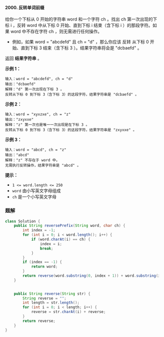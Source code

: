 #### 2000. 反转单词前缀

给你一个下标从 0 开始的字符串 word 和一个字符 ch 。找出 ch 第一次出现的下标 i ，反转 word 中从下标 0 开始、直到下标 i 结束（含下标 i ）的那段字符。如果 word 中不存在字符 ch ，则无需进行任何操作。

* 例如，如果 word = "abcdefd" 且 ch = "d" ，那么你应该 反转 从下标 0 开始、直到下标 3 结束（含下标 3 ）。结果字符串将会是 "dcbaefd" 。

返回 **结果字符串** 。

**示例 1：**

```shell
输入：word = "abcdefd", ch = "d"
输出："dcbaefd"
解释："d" 第一次出现在下标 3 。 
反转从下标 0 到下标 3（含下标 3）的这段字符，结果字符串是 "dcbaefd" 。
```

**示例 2：**

```shell
输入：word = "xyxzxe", ch = "z"
输出："zxyxxe"
解释："z" 第一次也是唯一一次出现是在下标 3 。
反转从下标 0 到下标 3（含下标 3）的这段字符，结果字符串是 "zxyxxe" 。
```

**示例 3：**

```shell
输入：word = "abcd", ch = "z"
输出："abcd"
解释："z" 不存在于 word 中。
无需执行反转操作，结果字符串是 "abcd" 。
```

**提示：**

- `1 <= word.length <= 250`
- `word` 由小写英文字母组成
- `ch` 是一个小写英文字母

### 题解

```java
class Solution {
    public String reversePrefix(String word, char ch) {
        int index = -1;
        for (int i = 0; i < word.length(); i++) {
            if (word.charAt(i) == ch) {
                index = i;
                break;
            }
        }
        if (index == -1) {
            return word;
        }
        return reverse(word.substring(0, index + 1)) + word.substring(index + 1);
    }

  
    public String reverse(String str) {
        String reverse = "";
        int length = str.length();
        for (int i = 0; i < length; i++) {
            reverse = str.charAt(i) + reverse;
        }
        return reverse;
    }
}
```

